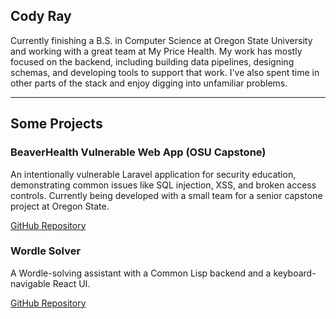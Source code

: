 ## Cody Ray

Currently finishing a B.S. in Computer Science at Oregon State University and working with a great team at My Price Health. My work has mostly focused on the backend, including building data pipelines, designing schemas, and developing tools to support that work. I've also spent time in other parts of the stack and enjoy digging into unfamiliar problems.

---

## Some Projects
### BeaverHealth Vulnerable Web App (OSU Capstone)
An intentionally vulnerable Laravel application for security education, demonstrating common issues like SQL injection, XSS, and broken access controls. Currently being developed with a small team for a senior capstone project at Oregon State.

[GitHub Repository](https://github.com/BeaverHealth-Vulnerable-Web-App/BeaverHealth-Vulnerable-Web-App)

### Wordle Solver
A Wordle-solving assistant with a Common Lisp backend and a keyboard-navigable React UI.

[GitHub Repository](https://github.com/c-a-ray/wordle-solver)
